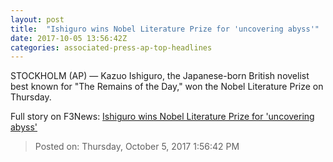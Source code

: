 ```yaml
---
layout: post
title:  "Ishiguro wins Nobel Literature Prize for 'uncovering abyss'"
date: 2017-10-05 13:56:42Z
categories: associated-press-ap-top-headlines
---
```


STOCKHOLM (AP) — Kazuo Ishiguro, the Japanese-born British novelist best known for "The Remains of the Day," won the Nobel Literature Prize on Thursday.


Full story on F3News: [Ishiguro wins Nobel Literature Prize for 'uncovering abyss'](http://www.f3nws.com/n/2ajzrC)

> Posted on: Thursday, October 5, 2017 1:56:42 PM
